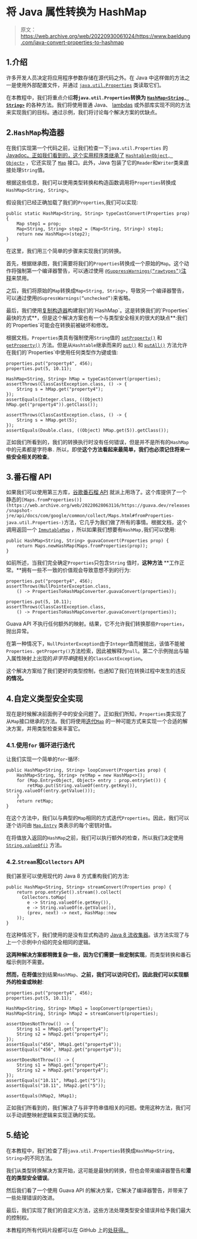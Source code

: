 # 将 Java 属性转换为 HashMap

> 原文：<https://web.archive.org/web/20220930061024/https://www.baeldung.com/java-convert-properties-to-hashmap>

## 1.介绍

许多开发人员决定将应用程序参数存储在源代码之外。在 Java 中这样做的方法之一是使用外部配置文件，并通过 [`java.util.Properties`](/web/20220628063116/https://www.baeldung.com/java-properties) 类读取它们。

在本教程中，我们将重点介绍**将`java.util.Properties`转换为 [`HashMap<String, String>`](/web/20220628063116/https://www.baeldung.com/java-hashmap)** 的各种方法。我们将使用普通 Java、 [lambdas](/web/20220628063116/https://www.baeldung.com/java-8-lambda-expressions-tips) 或外部库实现不同的方法来实现我们的目标。通过示例，我们将讨论每个解决方案的优缺点。

## 2.`HashMap`构造器

在我们实现第一个代码之前，让我们检查一下`java.util.Properties` 的 [Javadoc。正如我们看到的，这个实用程序类继承了](https://web.archive.org/web/20220628063116/https://docs.oracle.com/en/java/javase/11/docs/api/java.base/java/util/Properties.html) [`Hashtable<Object, Object>`](/web/20220628063116/https://www.baeldung.com/java-hash-table) ，它还实现了 [`Map`](https://web.archive.org/web/20220628063116/https://docs.oracle.com/en/java/javase/11/docs/api/java.base/java/util/Map.html) 接口。此外，Java 包装了它的`Reader`和`Writer`类来直接处理`String`值。

根据这些信息，我们可以使用类型转换和构造函数调用将`Properties`转换成`HashMap<String, String>`。

假设我们已经正确加载了我们的`Properties`,我们可以实现:

```
public static HashMap<String, String> typeCastConvert(Properties prop) {
    Map step1 = prop;
    Map<String, String> step2 = (Map<String, String>) step1;
    return new HashMap<>(step2);
}
```

在这里，我们用三个简单的步骤来实现我们的转换。

首先，根据继承图，我们需要将我们的`Properties`转换成一个原始的`Map`。这个动作将强制第一个编译器警告，可以通过使用 [`@SuppressWarnings(“rawtypes”)`注释](/web/20220628063116/https://www.baeldung.com/java-suppresswarnings)来禁用。

之后，我们将原始的`Map`转换成`Map<String, String>`，导致另一个编译器警告，可以通过使用`@SupressWarnings(“unchecked”)`来省略。

最后，我们使用[复制构造器](https://web.archive.org/web/20220628063116/https://docs.oracle.com/en/java/javase/11/docs/api/java.base/java/util/HashMap.html#%3Cinit%3E(java.util.Map))构建我们的`HashMap`。这是转换我们的`Properties`最快的方式**，但是这个解决方案也有一个与类型安全相关的很大的缺点**:我们的`Properties`可能会在转换前被破坏和修改。

根据文档，`Properties`类具有强制使用`String`值的 [`setProperty()`](https://web.archive.org/web/20220628063116/https://docs.oracle.com/en/java/javase/11/docs/api/java.base/java/util/Properties.html#setProperty(java.lang.String,java.lang.String)) 和 [`getProperty()`](https://web.archive.org/web/20220628063116/https://docs.oracle.com/en/java/javase/11/docs/api/java.base/java/util/Properties.html#getProperty(java.lang.String)) 方法。但是从`Hashtable`继承而来的 [`put()`](https://web.archive.org/web/20220628063116/https://docs.oracle.com/en/java/javase/11/docs/api/java.base/java/util/Hashtable.html#put(K,V)) 和 [`putAll()`](https://web.archive.org/web/20220628063116/https://docs.oracle.com/en/java/javase/11/docs/api/java.base/java/util/Hashtable.html#putAll(java.util.Map)) 方法允许在我们的`Properties`中使用任何类型作为键或值:

```
properties.put("property4", 456);
properties.put(5, 10.11);

HashMap<String, String> hMap = typeCastConvert(properties);
assertThrows(ClassCastException.class, () -> {
    String s = hMap.get("property4");
});
assertEquals(Integer.class, ((Object) hMap.get("property4")).getClass());

assertThrows(ClassCastException.class, () -> {
    String s = hMap.get(5);
});
assertEquals(Double.class, ((Object) hMap.get(5)).getClass());
```

正如我们所看到的，我们的转换执行时没有任何错误，但是并不是所有的`HashMap`中的元素都是字符串`.` 所以，即使**这个方法看起来最简单，我们也必须记住将来一些安全相关的检查**。

## 3.番石榴 API

如果我们可以使用第三方库，[谷歌番石榴 API](/web/20220628063116/https://www.baeldung.com/guava-guide) 就派上用场了。这个库提供了一个静态的`[Maps.fromProperties()](https://web.archive.org/web/20220628063116/https://guava.dev/releases/snapshot-jre/api/docs/com/google/common/collect/Maps.html#fromProperties-java.util.Properties-)`方法，它几乎为我们做了所有的事情。根据文档，这个调用返回一个 [`ImmutableMap`](/web/20220628063116/https://www.baeldung.com/java-immutable-maps#guava-immutable-map) ，所以如果我们想要有`HashMap,`我们可以使用:

```
public HashMap<String, String> guavaConvert(Properties prop) {
    return Maps.newHashMap(Maps.fromProperties(prop));
}
```

如前所述，当我们完全确定`Properties`只包含`String` 值时，**这种方法** **工作正常。**拥有一些不一致的价值观会导致意想不到的行为:

```
properties.put("property4", 456);
assertThrows(NullPointerException.class, 
    () -> PropertiesToHashMapConverter.guavaConvert(properties));

properties.put(5, 10.11);
assertThrows(ClassCastException.class, 
    () -> PropertiesToHashMapConverter.guavaConvert(properties));
```

Guava API 不执行任何额外的映射。结果，它不允许我们转换那些`Properties`，抛出异常。

在第一种情况下，`NullPointerException`由于`Integer`值而被抛出，该值不能被`Properties.` `getProperty()`方法检索，因此被解释为`null`。第二个示例抛出与输入属性映射上出现的*非字符串*键相关的`ClassCastException`。

这个解决方案给了我们更好的类型控制，也通知了我们在转换过程中发生的违反 **的情况。**

## 4.自定义类型安全实现

现在是时候解决前面例子中的安全问题了。正如我们所知，`Properties`类实现了从`Map`接口继承的方法。我们将使用[迭代`Map`](/web/20220628063116/https://www.baeldung.com/java-iterate-map) 的一种可能方式来实现一个合适的解决方案，并用类型检查来丰富它。

### 4.1.使用`for` 循环进行迭代

让我们实现一个简单的`for`-循环:

```
public HashMap<String, String> loopConvert(Properties prop) {
    HashMap<String, String> retMap = new HashMap<>();
    for (Map.Entry<Object, Object> entry : prop.entrySet()) {
        retMap.put(String.valueOf(entry.getKey()), String.valueOf(entry.getValue()));
    }
    return retMap;
}
```

在这个方法中，我们以与典型的`Map`相同的方式迭代`Properties`。因此，我们可以逐个访问由 [`Map.Entry`](https://web.archive.org/web/20220628063116/https://docs.oracle.com/en/java/javase/11/docs/api/java.base/java/util/Map.Entry.html) 类表示的每个密钥对值。

在将值放入返回的`HashMap`之前，我们可以执行额外的检查，所以我们决定使用 [`String.valueOf()`](https://web.archive.org/web/20220628063116/https://docs.oracle.com/en/java/javase/11/docs/api/java.base/java/lang/String.html#valueOf(java.lang.Object)) 方法。

### 4.2.`Stream`和`Collectors` API

我们甚至可以使用现代的 Java 8 方式重构我们的方法:

```
public HashMap<String, String> streamConvert(Properties prop) {
    return prop.entrySet().stream().collect(
      Collectors.toMap(
        e -> String.valueOf(e.getKey()),
        e -> String.valueOf(e.getValue()),
        (prev, next) -> next, HashMap::new
    ));
}
```

在这种情况下，我们使用的是没有显式构造的 [Java 8 流收集器](/web/20220628063116/https://www.baeldung.com/java-collectors-tomap)。该方法实现了与上一个示例中介绍的完全相同的逻辑。

**这两种解决方案都稍微复杂一些，因为它们需要一些定制实现**，而类型转换和番石榴示例则不需要。

**然而，在将值**放到结果`HashMap`、**之前，我们可以访问它们，因此我们可以实现额外的检查或映射**:

```
properties.put("property4", 456);
properties.put(5, 10.11);

HashMap<String, String> hMap1 = loopConvert(properties);
HashMap<String, String> hMap2 = streamConvert(properties);

assertDoesNotThrow(() -> {
    String s1 = hMap1.get("property4");
    String s2 = hMap2.get("property4");
});
assertEquals("456", hMap1.get("property4"));
assertEquals("456", hMap2.get("property4"));

assertDoesNotThrow(() -> {
    String s1 = hMap1.get("property4");
    String s2 = hMap2.get("property4");
});
assertEquals("10.11", hMap1.get("5"));
assertEquals("10.11", hMap2.get("5"));

assertEquals(hMap2, hMap1);
```

正如我们所看到的，我们解决了与非字符串值相关的问题。使用这种方法，我们可以手动调整映射逻辑来实现正确的实现。

## 5.结论

在本教程中，我们检查了将`java.util.Properties`转换成`HashMap<String, String>`的不同方法。

我们从类型转换解决方案开始，这可能是最快的转换，但也会带来编译器警告和**潜在的类型安全错误**。

然后我们看了一个使用 Guava API 的解决方案，它解决了编译器警告，并带来了一些处理错误的改进。

最后，我们实现了我们的自定义方法，这些方法处理类型安全错误并给予我们最大的控制权。

本教程的所有代码片段都可以在 GitHub 上的[处获得。](https://web.archive.org/web/20220628063116/https://github.com/eugenp/tutorials/tree/master/core-java-modules/core-java-collections-maps-3)